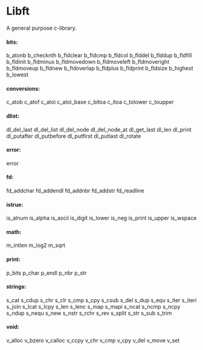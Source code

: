 # Libft

A general purpose c-library.

#### bits:

b_atonb
b_checknth
b_fldclear
b_fldcmp
b_fldcol
b_flddel
b_flddup
b_fldfill
b_fldinit
b_fldminus
b_fldmovedown
b_fldmoveleft
b_fldmoveright
b_fldmoveup
b_fldnew
b_fldoverlap
b_fldplus
b_fldprint
b_fldsize
b_highest
b_lowest

#### conversions:

c_atob
c_atof
c_atoi
c_atoi_base
c_bitoa
c_itoa
c_tolower
c_toupper

#### dlist:

dl_del_last
dl_del_list
dl_del_node
dl_del_node_at
dl_get_last
dl_len
dl_print
dl_putafter
dl_putbefore
dl_putfirst
dl_putlast
dl_rotate

#### error:

error

#### fd:

fd_addchar
fd_addendl
fd_addnbr
fd_addstr
fd_readline

#### istrue:

is_alnum
is_alpha
is_ascii
is_digit
is_lower
is_neg
is_print
is_upper
is_wspace

#### math:

m_intlen
m_log2
m_sqrt

#### print:

p_bits
p_char
p_endl
p_nbr
p_str

#### strings:

s_cat
s_cdup
s_chr
s_clr
s_cmp
s_cpy
s_csub
s_del
s_dup
s_equ
s_iter
s_iteri
s_join
s_lcat
s_lcpy
s_len
s_lenc
s_map
s_mapi
s_ncat
s_ncmp
s_ncpy
s_ndup
s_nequ
s_new
s_nstr
s_rchr
s_rev
s_split
s_str
s_sub
s_trim

#### void:

v_alloc
v_bzero
v_calloc
v_ccpy
v_chr
v_cmp
v_cpy
v_del
v_move
v_set